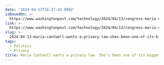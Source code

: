```yaml
---
date: '2024-04-13T16:37:43.000Z'
isBasedOn: >-
  https://www.washingtonpost.com/technology/2024/04/13/congress-maria-cantwell-online-privacy/
link: >-
  https://www.washingtonpost.com/technology/2024/04/13/congress-maria-cantwell-online-privacy/
slug: >-
  2024-04-13-maria-cantwell-wants-a-privacy-law-shes-been-one-of-its-biggest-obstacles
tags:
  - Politics
  - Privacy
title: Maria Cantwell wants a privacy law. She’s been one of its biggest obstacles
---
```


